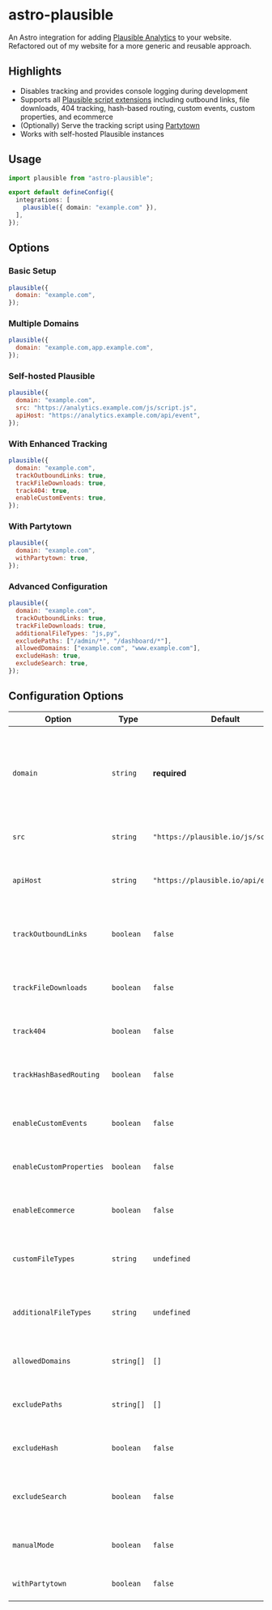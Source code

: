 # astro-plausible

An Astro integration for adding [Plausible Analytics](https://plausible.io/) to
your website. Refactored out of my website for a more generic and reusable
approach.

## Highlights

- Disables tracking and provides console logging during development
- Supports all
  [Plausible script extensions](https://plausible.io/docs/script-extensions)
  including outbound links, file downloads, 404 tracking, hash-based routing,
  custom events, custom properties, and ecommerce
- (Optionally) Serve the tracking script using
  [Partytown](https://partytown.qwik.dev/)
- Works with self-hosted Plausible instances

## Usage

```typescript
import plausible from "astro-plausible";

export default defineConfig({
  integrations: [
    plausible({ domain: "example.com" }),
  ],
});
```

## Options

### Basic Setup

```js
plausible({
  domain: "example.com",
});
```

### Multiple Domains

```js
plausible({
  domain: "example.com,app.example.com",
});
```

### Self-hosted Plausible

```js
plausible({
  domain: "example.com",
  src: "https://analytics.example.com/js/script.js",
  apiHost: "https://analytics.example.com/api/event",
});
```

### With Enhanced Tracking

```js
plausible({
  domain: "example.com",
  trackOutboundLinks: true,
  trackFileDownloads: true,
  track404: true,
  enableCustomEvents: true,
});
```

### With Partytown

```js
plausible({
  domain: "example.com",
  withPartytown: true,
});
```

### Advanced Configuration

```js
plausible({
  domain: "example.com",
  trackOutboundLinks: true,
  trackFileDownloads: true,
  additionalFileTypes: "js,py",
  excludePaths: ["/admin/*", "/dashboard/*"],
  allowedDomains: ["example.com", "www.example.com"],
  excludeHash: true,
  excludeSearch: true,
});
```

## Configuration Options

| Option                   | Type       | Default                               | Description                                                              |
| ------------------------ | ---------- | ------------------------------------- | ------------------------------------------------------------------------ |
| `domain`                 | `string`   | **required**                          | Your website domain(s). For multiple domains, use comma-separated values |
| `src`                    | `string`   | `"https://plausible.io/js/script.js"` | URL to the Plausible script                                              |
| `apiHost`                | `string`   | `"https://plausible.io/api/event"`    | API endpoint for your Plausible instance                                 |
| `trackOutboundLinks`     | `boolean`  | `false`                               | Enable automatic outbound link tracking                                  |
| `trackFileDownloads`     | `boolean`  | `false`                               | Enable automatic file download tracking                                  |
| `track404`               | `boolean`  | `false`                               | Enable 404 error page tracking                                           |
| `trackHashBasedRouting`  | `boolean`  | `false`                               | Enable hash-based routing tracking                                       |
| `enableCustomEvents`     | `boolean`  | `false`                               | Enable custom event tracking                                             |
| `enableCustomProperties` | `boolean`  | `false`                               | Enable custom properties tracking                                        |
| `enableEcommerce`        | `boolean`  | `false`                               | Enable ecommerce revenue tracking                                        |
| `customFileTypes`        | `string`   | `undefined`                           | Custom file types to track (overrides defaults)                          |
| `additionalFileTypes`    | `string`   | `undefined`                           | Additional file types to track (extends defaults)                        |
| `allowedDomains`         | `string[]` | `[]`                                  | Domains where tracking is allowed                                        |
| `excludePaths`           | `string[]` | `[]`                                  | Paths to exclude from tracking                                           |
| `excludeHash`            | `boolean`  | `false`                               | Exclude hash from URL tracking                                           |
| `excludeSearch`          | `boolean`  | `false`                               | Exclude search parameters from URL tracking                              |
| `manualMode`             | `boolean`  | `false`                               | Enable manual pageview triggering                                        |
| `withPartytown`          | `boolean`  | `false`                               | Load script via Partytown                                                |
